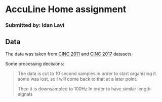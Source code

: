 # AccuLine Home assignment
### Submitted by: Idan Lavi 



## Data

The data was taken from [CINC 2011](https://physionet.org/content/challenge-2011/1.0.0/#files-panel)
and [CINC 2017](https://physionet.org/content/challenge-2017/1.0.0/) datasets.

Some processing decisions:

> The data is cut to 10 second samples in order to start organizing it. 
> some was lost, so I will come back to that at a later point.
> 
> Then it is downsampled to 100Hz In order to have similar length signals